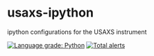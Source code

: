 # usaxs-ipython
ipython configurations for the USAXS instrument

[![Language grade: Python](https://img.shields.io/lgtm/grade/python/g/APS-USAXS/ipython-usaxs.svg?logo=lgtm&logoWidth=18)](https://lgtm.com/projects/g/APS-USAXS/ipython-usaxs/context:python)
[![Total alerts](https://img.shields.io/lgtm/alerts/g/APS-USAXS/ipython-usaxs.svg?logo=lgtm&logoWidth=18)](https://lgtm.com/projects/g/APS-USAXS/ipython-usaxs/alerts/)
